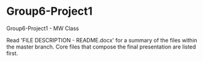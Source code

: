 # Group6-Project1
Group6-Project1 - MW Class

Read 'FILE DESCRIPTION - README.docx' for a summary of the files within the master branch. 
Core files that compose the final presentation are listed first.  
